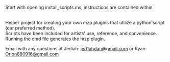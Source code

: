 Start with opening install_scripts.ms, instructions are contained within.<br><br>

Helper project for creating your own mzp plugins that utilize a python script (our preferred method). <br>
Scripts have been included for artists' use, reference, and convenience. <br>
Running the cmd file generates the mzp plugin. <br>

Email with any questions at Jediah: jed1ahdan@gmail.com or Ryan: Orion880916@gmail.com
